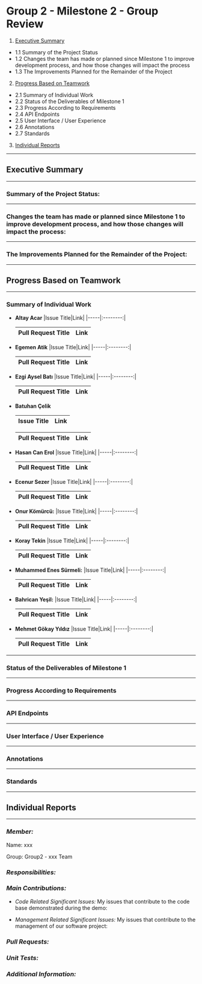 # Group 2 - Milestone 2 - Group Review

1. [Executive Summary](#executive-summary)
* 1.1 Summary of the Project Status
* 1.2 Changes the team has made or planned since Milestone 1 to improve development process, and how those changes will impact the process
* 1.3 The Improvements Planned for the Remainder of the Project
2. [Progress Based on Teamwork](#progress-based-on-teamwork)
* 2.1 Summary of Individual Work
* 2.2 Status of the Deliverables of Milestone 1
* 2.3 Progress According to Requirements
* 2.4 API Endpoints
* 2.5 User Interface / User Experience
* 2.6 Annotations
* 2.7 Standards
3. [Individual Reports](#individual-reports)

---------

## Executive Summary

***

### Summary of the Project Status:

***

### Changes the team has made or planned since Milestone 1 to improve development process, and how those changes will impact the process:

***

### The Improvements Planned for the Remainder of the Project:

***

## Progress Based on Teamwork

---------

### Summary of Individual Work

- **Altay Acar**
  |Issue Title|Link|
  |-----|:--------:|
  
  |Pull Request Title|Link|
  |-----|:--------:|

- **Egemen Atik**
  |Issue Title|Link|
  |-----|:--------:|

  |Pull Request Title|Link|
  |-----|:--------:|

- **Ezgi Aysel Batı**
  |Issue Title|Link|
  |-----|:--------:|

  |Pull Request Title|Link|
  |-----|:--------:|
  
- **Batuhan Çelik**
  
  |Issue Title|Link|
  |-----|:--------:|

  |Pull Request Title|Link|
  |-----|:--------:|
  
- **Hasan Can Erol**
  |Issue Title|Link|
  |-----|:--------:|
  
  |Pull Request Title|Link|
  |-----|:--------:|
  
- **Ecenur Sezer**
  |Issue Title|Link|
  |-----|:--------:|

  |Pull Request Title|Link|
  |-----|:--------:|
  
- **Onur Kömürcü:**
  |Issue Title|Link|
  |-----|:--------:|
  
  |Pull Request Title|Link|
  |-----|:--------:|
  
- **Koray Tekin**
  |Issue Title|Link|
  |-----|:--------:|
    
  |Pull Request Title|Link|
  |-----|:--------:|

- **Muhammed Enes Sürmeli:**
  |Issue Title|Link|
  |-----|:--------:|

  |Pull Request Title|Link|
  |-----|:--------:|
  
- **Bahrican Yeşil:**
  |Issue Title|Link|
  |-----|:--------:|

  |Pull Request Title|Link|
  |-----|:--------:|
  
- **Mehmet Gökay Yıldız**
  |Issue Title|Link|
  |-----|:--------:|

  |Pull Request Title|Link|
  |-----|:--------:|
  
***
  
### Status of the Deliverables of Milestone 1

***

### Progress According to Requirements

***

### API Endpoints

***

### User Interface / User Experience

***

### Annotations

*** 

### Standards

***

## Individual Reports

--------------------------  

### *Member:*  

Name: xxx

Group: Group2 - xxx Team

### *Responsibilities:*

### *Main Contributions:*

* *Code Related Significant Issues:* My issues that contribute to the code base
demonstrated during the demo:

* *Management Related Significant Issues:* My issues that contribute to the
management of our software project:

### *Pull Requests:*

### *Unit Tests:*

### *Additional Information:*  
